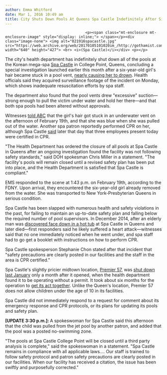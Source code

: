 ```yaml
---
author: Emma Whitford
date: Mar 1, 2016 10:49 am
title: City Shuts Down Pools At Queens Spa Castle Indefinitely After Six-Year-Old Nearly Drowns
---
```


	
										<p><span class="mt-enclosure mt-enclosure-image" style="display: inline;"> </span></p><div class="image-none"> <img alt="021916spacastle.jpg" src="https://web.archive.org/web/20170105101020im_/http://gothamist.com/attachments/nyc_ewhitford/021916spacastle.jpg" width="640" height="427"> <br> <i>(Spa Castle)</i></div> <p></p>

<p>The city&apos;s health department has indefinitely shut down all of the pools at the Korean mega-spa <a href="https://web.archive.org/web/20170105101020/http://ny.spacastleusa.com/">Spa Castle</a> in College Point, Queens, concluding a special investigation launched earlier this month after a six-year-old girl&apos;s hair became stuck in a pool vent, <a href="https://web.archive.org/web/20170105101020/http://gothamist.com/2016/02/19/six-year-old_nearly_drowns_at_spa_c.php">nearly causing her to drown</a>. Health officials said they acquired surveillance footage of the incident on Monday, which shows inadequate resuscitation efforts by spa staff. </p>

<p>The department also found that the pool vents drew &quot;excessive&quot; suction&#x2014;strong enough to pull the victim under water and hold her there&#x2014;and that both spa pools had been altered without approvals. </p>

<p>Witnesses <a href="https://web.archive.org/web/20170105101020/http://abc7ny.com/news/person-rushed-to-the-hospital-from-spa-castle-in-queens/1207732/">told ABC</a> that the girl&apos;s hair got stuck in an underwater vent on the afternoon of February 19th, and that she was blue when she was pulled out of the water. Another spa patron reportedly performed CPR on her, although Spa Castle <a href="https://web.archive.org/web/20170105101020/http://abc7ny.com/news/person-rushed-to-the-hospital-from-spa-castle-in-queens/1207732/">said</a> later that day that three employees present today were certified in CPR. </p>

<p>&quot;The Health Department has ordered the closure of all pools at Spa Castle in Queens after an ongoing investigation found the facility was not following safety standards,&quot; said DOH spokesman Chris Miller in a statement. &quot;The facility&apos;s pools will remain closed until a revised safety plan has been put into place, and the Health Department is satisfied that Spa Castle is compliant.&quot;</p>

<p>EMS responded to the scene at 1:43 p.m. on February 19th, according to the FDNY. Upon arrival, they encountered the six-year-old girl already removed from the water. She was transported to New York-Presbyterian Queens in serious condition. </p>

<p>Spa Castle has been slapped with numerous health and safety violations in the past, for failing to maintain an up-to-date safety plan and falling below the required number of pool supervisors. In December 2014, after an elderly man was <a href="https://web.archive.org/web/20170105101020/http://gothamist.com/2014/12/30/spa_castle_hot_tub_death.php">discovered face down in a hot tub</a> at Spa Castle in Queens and later died&#x2014;first responders said he likely suffered a heart attack&#x2014;witnesses said that no one immediately noticed when he went under, and spa staff had to go get a booklet with instructions on how to perform CPR.</p>

<p>Spa Castle spokesperson Stephanie Chon stated after that incident that &quot;safety precautions are clearly posted in our facilities and the staff in the area is CPR certified.&quot; </p>

<p>Spa Castle&apos;s slightly pricier midtown location, <a href="https://web.archive.org/web/20170105101020/http://www.scpremier57.com/">Premier 57</a>, was <a href="https://web.archive.org/web/20170105101020/http://gothamist.com/2015/01/14/more_like_gah_castle.php">shut down last January</a> only a month after it opened, when the health department found it to be operating without a permit. It took about six months for the operation to <a href="https://web.archive.org/web/20170105101020/http://gothamist.com/2015/06/13/midtown_spa_castle_will_finally_reo.php#photo-1">get its act together</a>. Unlike the Queen&apos;s location, Premier 57 does not allow children under the age of 10 in its facilities. </p>

<p>Spa Castle did not immediately respond to a request for comment about its emergency response and CPR protocols, or its plans for updating its pools and safety plan. </p>

<p><strong>[UPDATE 3:30 p.m.]: </strong> A spokeswoman for Spa Castle said this afternoon that the child was pulled from the jet pool by another patron, and added that the pool was a posted no-swimming zone. </p>

<p>&quot;The pools at Spa Castle College Point will be closed until a third party analysis is complete,&quot; said the spokeswoman in a statement. &quot;Spa Castle remains in compliance with all applicable laws.... Our staff is trained to follow safety protocol and patron safety precautions are clearly posted in our facilities. When our facility has received a citation, the issue has been swiftly and purposefully corrected.&quot; </p>					
										
									
				